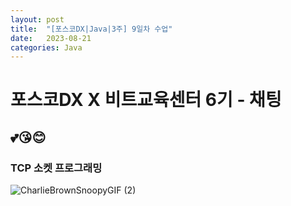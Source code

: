 ```yaml
---
layout: post
title:  "[포스코DX|Java|3주] 9일차 수업"
date:   2023-08-21
categories: Java
---
```


# 포스코DX X 비트교육센터 6기 - 채팅 
💕😘😊
--- 

### TCP 소켓 프로그래밍

![CharlieBrownSnoopyGIF (2)](https://github.com/talkingOrange/talkingOrange.github.io/assets/88815795/852c2ed2-1d3f-434d-b89a-be629e479bf8)
